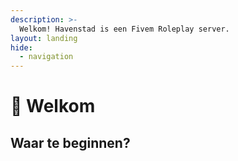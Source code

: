 ```yaml
---
description: >-
  Welkom! Havenstad is een Fivem Roleplay server.
layout: landing
hide:
  - navigation
---
```


# 👋 Welkom

## Waar te beginnen?

